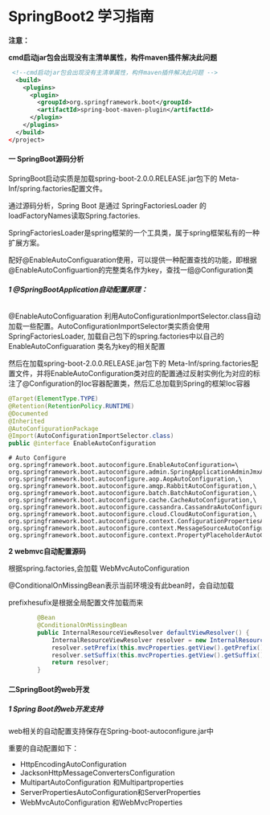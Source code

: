# SpringBoot2 学习指南

**注意：**

**cmd启动jar包会出现没有主清单属性，构件maven插件解决此问题**

```xml
 <!--cmd启动jar包会出现没有主清单属性，构件maven插件解决此问题 -->
  <build>
    <plugins>
      <plugin>
        <groupId>org.springframework.boot</groupId>
        <artifactId>spring-boot-maven-plugin</artifactId>
      </plugin>
    </plugins>
  </build>
</project>
```

#### 一  SpringBoot源码分析



SpringBoot启动实质是加载spring-boot-2.0.0.RELEASE.jar包下的  Meta-Inf/spring.factories配置文件。

通过源码分析，Spring Boot 是通过 SpringFactoriesLoader 的loadFactoryNames读取Spring.factories.

SpringFactoriesLoader是spring框架的一个工具类，属于spring框架私有的一种扩展方案。

配好@EnableAutoConfiguaration使用，可以提供一种配置查找的功能，即根据@EnableAutoConfiguartion的完整类名作为key，查找一组@Configuration类

###### **1 @SpringBootApplication自动配置原理：**

@EnableAutoConfiguaration 利用AutoConfigurationImportSelector.class自动加载一些配置。AutoConfigurationImportSelector类实质会使用SpringFactoriesLoader, 加载自己包下的spring.factories中以自己的EnableAutoConfiguaration 类名为key的相关配置

然后在加载spring-boot-2.0.0.RELEASE.jar包下的  Meta-Inf/spring.factories配置文件，并将EnableAutoConfiguration类对应的配置通过反射实例化为对应的标注了@Configuration的Ioc容器配置类，然后汇总加载到Spring的框架Ioc容器

```java
@Target(ElementType.TYPE)
@Retention(RetentionPolicy.RUNTIME)
@Documented
@Inherited
@AutoConfigurationPackage
@Import(AutoConfigurationImportSelector.class)
public @interface EnableAutoConfiguration
```

```properties
# Auto Configure
org.springframework.boot.autoconfigure.EnableAutoConfiguration=\
org.springframework.boot.autoconfigure.admin.SpringApplicationAdminJmxAutoConfiguration,\
org.springframework.boot.autoconfigure.aop.AopAutoConfiguration,\
org.springframework.boot.autoconfigure.amqp.RabbitAutoConfiguration,\
org.springframework.boot.autoconfigure.batch.BatchAutoConfiguration,\
org.springframework.boot.autoconfigure.cache.CacheAutoConfiguration,\
org.springframework.boot.autoconfigure.cassandra.CassandraAutoConfiguration,\
org.springframework.boot.autoconfigure.cloud.CloudAutoConfiguration,\
org.springframework.boot.autoconfigure.context.ConfigurationPropertiesAutoConfiguration,\
org.springframework.boot.autoconfigure.context.MessageSourceAutoConfiguration,\
org.springframework.boot.autoconfigure.context.PropertyPlaceholderAutoConfiguration,\

```



**2 webmvc自动配置源码**

根据spring.factories,会加载 WebMvcAutoConfiguration

@ConditionalOnMissingBean表示当前环境没有此bean时，会自动加载

prefixhesufix是根据全局配置文件加载而来

```java
		@Bean
		@ConditionalOnMissingBean
		public InternalResourceViewResolver defaultViewResolver() {
			InternalResourceViewResolver resolver = new InternalResourceViewResolver();
			resolver.setPrefix(this.mvcProperties.getView().getPrefix());
			resolver.setSuffix(this.mvcProperties.getView().getSuffix());
			return resolver;
		}

```



#### 二SpringBoot的web开发

##### 1 Spring Boot的web开发支持

web相关的自动配置支持保存在Spring-boot-autoconfigure.jar中

重要的自动配置如下：

- HttpEncodingAutoConfiguration
- JacksonHttpMessageConvertersConfiguration
- MultipartAutoConfiguration 和Multipartproperties 
- ServerPropertiesAutoConfiguration和ServerProperties
- WebMvcAutoConfiguration 和WebMvcProperties 



